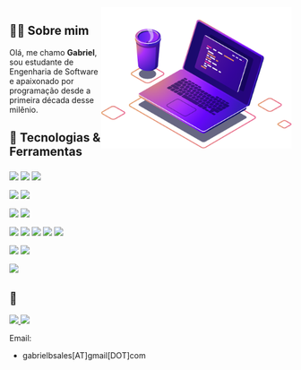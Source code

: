 <img src="./assets/computer-illustration.png" min-width="340px" max-width="400px" width="340px" align="right" alt="Computador">

## 👨‍💻 Sobre mim
<p align="left"> 
Olá, me chamo <strong>Gabriel</strong>, sou estudante de Engenharia de Software e apaixonado por programação desde a primeira década desse milênio.<br/>

</p>

## 🔧 Tecnologias & Ferramentas

###
![](https://img.shields.io/badge/Code-Java-informational?style=flat&logo=java&logoColor=white&color=2bbc8a)
![](https://img.shields.io/badge/Framework-Spring-informational?style=flat&logo=spring&logoColor=white&color=2bbc8a)
![](https://img.shields.io/badge/Database-MySql-informational?style=flat&logo=mysql&logoColor=white&color=2bbc8a)

![](https://img.shields.io/badge/Code-CSharp-informational?style=flat&logo=csharp&logoColor=white&color=2bbc8a)
![](https://img.shields.io/badge/Framework-Asp-Net-Core-informational?style=flat&logo=.NET&logoColor=white&color=2bbc8a)

![](https://img.shields.io/badge/Code-Python-informational?style=flat&logo=python&logoColor=white&color=2bbc8a)
![](https://img.shields.io/badge/Code-Lua-informational?style=flat&logo=lua&logoColor=white&color=2bbc8a)

![](https://img.shields.io/badge/Code-JavaScript-informational?style=flat&logo=javascript&logoColor=white&color=2bbc8a)
![](https://img.shields.io/badge/Code-Typescript-informational?style=flat&logo=typescript&logoColor=white&color=2bbc8a)
![](https://img.shields.io/badge/Framework-Angular-informational?style=flat&logo=angular&logoColor=white&color=2bbc8a)
![](https://img.shields.io/badge/Styling-Bootstrap-informational?style=flat&logo=bootstrap&logoColor=white&color=2bbc8a)
![](https://img.shields.io/badge/Styling-Css-informational?style=flat&logo=css3&logoColor=white&color=2bbc8a)

![](https://img.shields.io/badge/Editor-IntelliJ_IDEA-informational?style=flat&logo=intellij-idea&logoColor=white&color=2bbc8a)
![](https://img.shields.io/badge/Editor-VSCode-informational?style=flat&logo=visual-studio-code&logoColor=white&color=2bbc8a)

![](https://img.shields.io/badge/Tool-Git-informational?style=flat&logo=git&logoColor=white&color=2bbc8a)


## 🔗
<p align="left">
  <div>
    <a href="https://github.com/gbrlbsls">
      <img height="180em" src="https://github-readme-stats.vercel.app/api?username=gbrlbsls&count_private=true&theme=github_dark&show_icons=true&custom_title=Meus Stats no Github"/>
      <img height="180em" src="https://github-readme-stats.vercel.app/api/top-langs/?username=gbrlbsls&layout=compact&langs_count=7&theme=github_dark&custom_title=Linguagens mais utilizadas"/>
    </a>
  </div>
</p>

Email:
- gabrielbsales[AT]gmail[DOT]com
